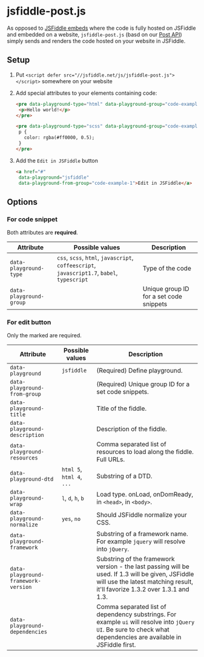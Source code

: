 # jsfiddle-post.js

As opposed to [JSFiddle embeds](https://medium.com/jsfiddle-updates/new-jsfiddle-embeds-93ab7a51ee11)
where the code is fully hosted on JSFiddle and embedded on a website,
`jsfiddle-post.js` (basd on our [Post API](http://doc.jsfiddle.net/api/post.html)) simply sends and
renders the code hosted on your website in JSFiddle.

## Setup

1. Put `<script defer src="//jsfiddle.net/js/jsfiddle-post.js"></script>` somewhere on your website
2. Add special attributes to your elements containing code:

   ```html
   <pre data-playground-type="html" data-playground-group="code-example-1">
    <p>Hello world!</p>
   </pre>
   ```

   ```html
   <pre data-playground-type="scss" data-playground-group="code-example-1">
    p {
      color: rgba(#ff0000, 0.5);
    }
   </pre>
   ```

3. Add the `Edit in JSFiddle` button

   ```html
   <a href="#"
    data-playground="jsfiddle"
    data-playground-from-group="code-example-1">Edit in JSFiddle</a>
   ```

## Options

### For code snippet

Both attributes are **required**.

Attribute  | Possible values | Description
---------- | --------------- | -----------
`data-playground-type` | `css`, `scss`, `html`, `javascript`, `coffeescript`, `javascript1.7`, `babel`, `typescript` | Type of the code
`data-playground-group` | | Unique group ID for a set code snippets

### For edit button

Only the marked are required.

Attribute  | Possible values | Description
---------- | --------------- | -----------
`data-playground` | `jsfiddle` | (Required) Define playground.
`data-playground-from-group` | | (Required) Unique group ID for a set code snippets.
`data-playground-title` | | Title of the fiddle.
`data-playground-description` | | Description of the fiddle.
`data-playground-resources` | | Comma separated list of resources to load along the fiddle. Full URLs.
`data-playground-dtd` | `html 5`, `html 4`, `...` | Substring of a DTD.
`data-playground-wrap` | `l`, `d`, `h`, `b` | Load type. onLoad, onDomReady, in `<head>`, in `<body>`.
`data-playground-normalize` | `yes`, `no` | Should JSFiddle normalize your CSS.
`data-playground-framework` | | Substring of a framework name. For example `jquery` will resolve into `jQuery`.
`data-playground-framework-version` | | Substring of the framework version - the last passing will be used. If 1.3 will be given, JSFiddle will use the latest matching result, it'll favorize 1.3.2 over 1.3.1 and 1.3.
`data-playground-dependencies` | | Comma separated list of dependency substrings. For example `ui` will resolve into `jQuery UI`. Be sure to check what dependencies are available in JSFiddle first.
